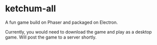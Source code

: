 # ketchum-all

A fun game build on Phaser and packaged on Electron.

Currently, you would need to download the game and play as a desktop game. Will post the game to a server shortly.
